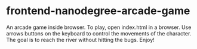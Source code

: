 frontend-nanodegree-arcade-game
===============================

An arcade game inside browser. To play, open index.html in a browser. Use arrows buttons on the keyboard to control the movements of the character. The goal is to reach the river without hitting the bugs. Enjoy!
